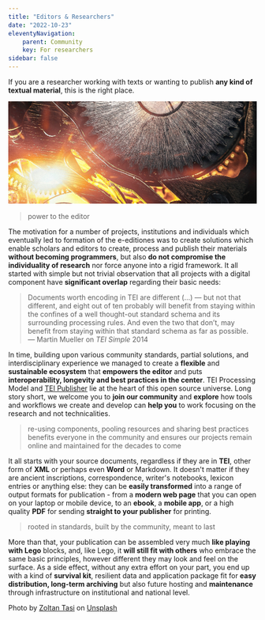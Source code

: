 ```yaml
---
title: "Editors & Researchers"
date: "2022-10-23"
eleventyNavigation:
    parent: Community
    key: For researchers
sidebar: false
---
```


If you are a researcher working with texts or wanting to publish **any kind of textual material**, this is the right place.

![](/img/zoltan-tasi-CLJeQCr2F_A-unsplash.jpg)
> power to the editor 

The motivation for a number of projects, institutions and individuals which eventually led to formation of the e-editiones was to create solutions which enable scholars and editors to create, process and publish their materials **without becoming programmers**, but also **do not compromise the individuality of research** nor force anyone into a rigid framework. It all started with simple but not trivial observation that all projects with a digital component have **significant overlap** regarding their basic needs:

> Documents worth encoding in TEI are different (...) — but not that different, and eight out of ten probably will benefit from staying within the confines of a well thought-out standard schema and its surrounding processing rules. And even the two that don’t, may benefit from staying within that standard schema as far as possible. — Martin Mueller on *TEI Simple* 2014

In time, building upon various community standards, partial solutions, and interdisciplinary experience we managed to create a **flexible** and **sustainable ecosystem** that **empowers the editor** and puts **interoperability, longevity and best practices in the center**. TEI Processing Model and [TEI Publisher](https://teipublisher.com/exist/apps/tei-publisher) lie at the heart of this open source universe. Long story short, we welcome you to **join our community** and **explore** how tools and workflows we create and develop can **help you** to work focusing on the research and not technicalities.

> re-using components, pooling resources and sharing best practices benefits everyone in the community and ensures our projects remain online and maintained for the decades to come

It all starts with your source documents, regardless if they are in **TEI**, other form of **XML** or perhaps even **Word** or Markdown. It doesn't matter if they are ancient inscriptions, correspondence, writer's notebooks, lexicon entries or anything else: they can be **easily transformed** into a range of output formats for publication - from a **modern web page** that you can open on your laptop or mobile device, to an **ebook**, a **mobile app**, or a high quality **PDF** for sending **straight to your publisher** for printing. 

> rooted in standards, built by the community, meant to last

More than that, your publication can be assembled very much **like playing with Lego** blocks, and, like Lego, it **will still fit with others** who embrace the same basic principles, however different they may look and feel on the surface. As a side effect, without any extra effort on your part, you end up with a kind of **survival kit**, resilient data and application package fit for **easy distribution, long-term archiving** but also future hosting and **maintenance** through infrastructure on institutional and national level.

Photo by <a href="https://unsplash.com/@zoltantasi?utm_source=unsplash&utm_medium=referral&utm_content=creditCopyText" target="unsplash">Zoltan Tasi</a> on <a href="https://unsplash.com/s/photos/power?utm_source=unsplash&utm_medium=referral&utm_content=creditCopyText" target="unsplash">Unsplash</a>
  